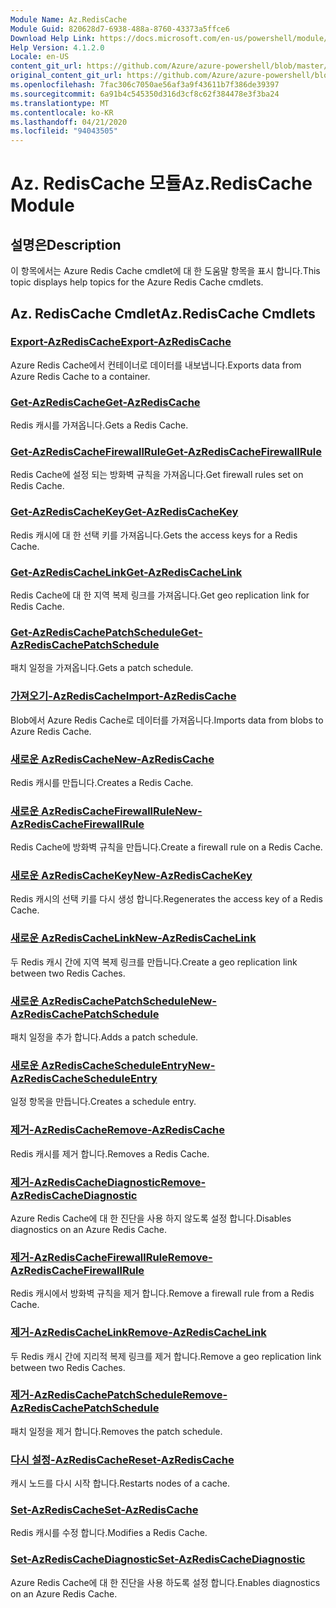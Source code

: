 ```yaml
---
Module Name: Az.RedisCache
Module Guid: 820628d7-6938-488a-8760-43373a5ffce6
Download Help Link: https://docs.microsoft.com/en-us/powershell/module/az.rediscache
Help Version: 4.1.2.0
Locale: en-US
content_git_url: https://github.com/Azure/azure-powershell/blob/master/src/RedisCache/RedisCache/help/Az.RedisCache.md
original_content_git_url: https://github.com/Azure/azure-powershell/blob/master/src/RedisCache/RedisCache/help/Az.RedisCache.md
ms.openlocfilehash: 7fac306c7050ae56af3a9f43611b7f386de39397
ms.sourcegitcommit: 6a91b4c545350d316d3cf8c62f384478e3f3ba24
ms.translationtype: MT
ms.contentlocale: ko-KR
ms.lasthandoff: 04/21/2020
ms.locfileid: "94043505"
---
```

# <span data-ttu-id="a4216-101">Az. RedisCache 모듈</span><span class="sxs-lookup"><span data-stu-id="a4216-101">Az.RedisCache Module</span></span>
## <span data-ttu-id="a4216-102">설명은</span><span class="sxs-lookup"><span data-stu-id="a4216-102">Description</span></span>
<span data-ttu-id="a4216-103">이 항목에서는 Azure Redis Cache cmdlet에 대 한 도움말 항목을 표시 합니다.</span><span class="sxs-lookup"><span data-stu-id="a4216-103">This topic displays help topics for the Azure Redis Cache cmdlets.</span></span>

## <span data-ttu-id="a4216-104">Az. RedisCache Cmdlet</span><span class="sxs-lookup"><span data-stu-id="a4216-104">Az.RedisCache Cmdlets</span></span>
### [<span data-ttu-id="a4216-105">Export-AzRedisCache</span><span class="sxs-lookup"><span data-stu-id="a4216-105">Export-AzRedisCache</span></span>](Export-AzRedisCache.md)
<span data-ttu-id="a4216-106">Azure Redis Cache에서 컨테이너로 데이터를 내보냅니다.</span><span class="sxs-lookup"><span data-stu-id="a4216-106">Exports data from Azure Redis Cache to a container.</span></span>

### [<span data-ttu-id="a4216-107">Get-AzRedisCache</span><span class="sxs-lookup"><span data-stu-id="a4216-107">Get-AzRedisCache</span></span>](Get-AzRedisCache.md)
<span data-ttu-id="a4216-108">Redis 캐시를 가져옵니다.</span><span class="sxs-lookup"><span data-stu-id="a4216-108">Gets a Redis Cache.</span></span>

### [<span data-ttu-id="a4216-109">Get-AzRedisCacheFirewallRule</span><span class="sxs-lookup"><span data-stu-id="a4216-109">Get-AzRedisCacheFirewallRule</span></span>](Get-AzRedisCacheFirewallRule.md)
<span data-ttu-id="a4216-110">Redis Cache에 설정 되는 방화벽 규칙을 가져옵니다.</span><span class="sxs-lookup"><span data-stu-id="a4216-110">Get firewall rules set on Redis Cache.</span></span>

### [<span data-ttu-id="a4216-111">Get-AzRedisCacheKey</span><span class="sxs-lookup"><span data-stu-id="a4216-111">Get-AzRedisCacheKey</span></span>](Get-AzRedisCacheKey.md)
<span data-ttu-id="a4216-112">Redis 캐시에 대 한 선택 키를 가져옵니다.</span><span class="sxs-lookup"><span data-stu-id="a4216-112">Gets the access keys for a Redis Cache.</span></span>

### [<span data-ttu-id="a4216-113">Get-AzRedisCacheLink</span><span class="sxs-lookup"><span data-stu-id="a4216-113">Get-AzRedisCacheLink</span></span>](Get-AzRedisCacheLink.md)
<span data-ttu-id="a4216-114">Redis Cache에 대 한 지역 복제 링크를 가져옵니다.</span><span class="sxs-lookup"><span data-stu-id="a4216-114">Get geo replication link for Redis Cache.</span></span>

### [<span data-ttu-id="a4216-115">Get-AzRedisCachePatchSchedule</span><span class="sxs-lookup"><span data-stu-id="a4216-115">Get-AzRedisCachePatchSchedule</span></span>](Get-AzRedisCachePatchSchedule.md)
<span data-ttu-id="a4216-116">패치 일정을 가져옵니다.</span><span class="sxs-lookup"><span data-stu-id="a4216-116">Gets a patch schedule.</span></span>

### [<span data-ttu-id="a4216-117">가져오기-AzRedisCache</span><span class="sxs-lookup"><span data-stu-id="a4216-117">Import-AzRedisCache</span></span>](Import-AzRedisCache.md)
<span data-ttu-id="a4216-118">Blob에서 Azure Redis Cache로 데이터를 가져옵니다.</span><span class="sxs-lookup"><span data-stu-id="a4216-118">Imports data from blobs to Azure Redis Cache.</span></span>

### [<span data-ttu-id="a4216-119">새로운 AzRedisCache</span><span class="sxs-lookup"><span data-stu-id="a4216-119">New-AzRedisCache</span></span>](New-AzRedisCache.md)
<span data-ttu-id="a4216-120">Redis 캐시를 만듭니다.</span><span class="sxs-lookup"><span data-stu-id="a4216-120">Creates a Redis Cache.</span></span>

### [<span data-ttu-id="a4216-121">새로운 AzRedisCacheFirewallRule</span><span class="sxs-lookup"><span data-stu-id="a4216-121">New-AzRedisCacheFirewallRule</span></span>](New-AzRedisCacheFirewallRule.md)
<span data-ttu-id="a4216-122">Redis Cache에 방화벽 규칙을 만듭니다.</span><span class="sxs-lookup"><span data-stu-id="a4216-122">Create a firewall rule on a Redis Cache.</span></span>

### [<span data-ttu-id="a4216-123">새로운 AzRedisCacheKey</span><span class="sxs-lookup"><span data-stu-id="a4216-123">New-AzRedisCacheKey</span></span>](New-AzRedisCacheKey.md)
<span data-ttu-id="a4216-124">Redis 캐시의 선택 키를 다시 생성 합니다.</span><span class="sxs-lookup"><span data-stu-id="a4216-124">Regenerates the access key of a Redis Cache.</span></span>

### [<span data-ttu-id="a4216-125">새로운 AzRedisCacheLink</span><span class="sxs-lookup"><span data-stu-id="a4216-125">New-AzRedisCacheLink</span></span>](New-AzRedisCacheLink.md)
<span data-ttu-id="a4216-126">두 Redis 캐시 간에 지역 복제 링크를 만듭니다.</span><span class="sxs-lookup"><span data-stu-id="a4216-126">Create a geo replication link between two Redis Caches.</span></span>

### [<span data-ttu-id="a4216-127">새로운 AzRedisCachePatchSchedule</span><span class="sxs-lookup"><span data-stu-id="a4216-127">New-AzRedisCachePatchSchedule</span></span>](New-AzRedisCachePatchSchedule.md)
<span data-ttu-id="a4216-128">패치 일정을 추가 합니다.</span><span class="sxs-lookup"><span data-stu-id="a4216-128">Adds a patch schedule.</span></span>

### [<span data-ttu-id="a4216-129">새로운 AzRedisCacheScheduleEntry</span><span class="sxs-lookup"><span data-stu-id="a4216-129">New-AzRedisCacheScheduleEntry</span></span>](New-AzRedisCacheScheduleEntry.md)
<span data-ttu-id="a4216-130">일정 항목을 만듭니다.</span><span class="sxs-lookup"><span data-stu-id="a4216-130">Creates a schedule entry.</span></span>

### [<span data-ttu-id="a4216-131">제거-AzRedisCache</span><span class="sxs-lookup"><span data-stu-id="a4216-131">Remove-AzRedisCache</span></span>](Remove-AzRedisCache.md)
<span data-ttu-id="a4216-132">Redis 캐시를 제거 합니다.</span><span class="sxs-lookup"><span data-stu-id="a4216-132">Removes a Redis Cache.</span></span>

### [<span data-ttu-id="a4216-133">제거-AzRedisCacheDiagnostic</span><span class="sxs-lookup"><span data-stu-id="a4216-133">Remove-AzRedisCacheDiagnostic</span></span>](Remove-AzRedisCacheDiagnostic.md)
<span data-ttu-id="a4216-134">Azure Redis Cache에 대 한 진단을 사용 하지 않도록 설정 합니다.</span><span class="sxs-lookup"><span data-stu-id="a4216-134">Disables diagnostics on an Azure Redis Cache.</span></span>

### [<span data-ttu-id="a4216-135">제거-AzRedisCacheFirewallRule</span><span class="sxs-lookup"><span data-stu-id="a4216-135">Remove-AzRedisCacheFirewallRule</span></span>](Remove-AzRedisCacheFirewallRule.md)
<span data-ttu-id="a4216-136">Redis 캐시에서 방화벽 규칙을 제거 합니다.</span><span class="sxs-lookup"><span data-stu-id="a4216-136">Remove a firewall rule from a Redis Cache.</span></span>

### [<span data-ttu-id="a4216-137">제거-AzRedisCacheLink</span><span class="sxs-lookup"><span data-stu-id="a4216-137">Remove-AzRedisCacheLink</span></span>](Remove-AzRedisCacheLink.md)
<span data-ttu-id="a4216-138">두 Redis 캐시 간에 지리적 복제 링크를 제거 합니다.</span><span class="sxs-lookup"><span data-stu-id="a4216-138">Remove a geo replication link between two Redis Caches.</span></span>

### [<span data-ttu-id="a4216-139">제거-AzRedisCachePatchSchedule</span><span class="sxs-lookup"><span data-stu-id="a4216-139">Remove-AzRedisCachePatchSchedule</span></span>](Remove-AzRedisCachePatchSchedule.md)
<span data-ttu-id="a4216-140">패치 일정을 제거 합니다.</span><span class="sxs-lookup"><span data-stu-id="a4216-140">Removes the patch schedule.</span></span>

### [<span data-ttu-id="a4216-141">다시 설정-AzRedisCache</span><span class="sxs-lookup"><span data-stu-id="a4216-141">Reset-AzRedisCache</span></span>](Reset-AzRedisCache.md)
<span data-ttu-id="a4216-142">캐시 노드를 다시 시작 합니다.</span><span class="sxs-lookup"><span data-stu-id="a4216-142">Restarts nodes of a cache.</span></span>

### [<span data-ttu-id="a4216-143">Set-AzRedisCache</span><span class="sxs-lookup"><span data-stu-id="a4216-143">Set-AzRedisCache</span></span>](Set-AzRedisCache.md)
<span data-ttu-id="a4216-144">Redis 캐시를 수정 합니다.</span><span class="sxs-lookup"><span data-stu-id="a4216-144">Modifies a Redis Cache.</span></span>

### [<span data-ttu-id="a4216-145">Set-AzRedisCacheDiagnostic</span><span class="sxs-lookup"><span data-stu-id="a4216-145">Set-AzRedisCacheDiagnostic</span></span>](Set-AzRedisCacheDiagnostic.md)
<span data-ttu-id="a4216-146">Azure Redis Cache에 대 한 진단을 사용 하도록 설정 합니다.</span><span class="sxs-lookup"><span data-stu-id="a4216-146">Enables diagnostics on an Azure Redis Cache.</span></span>

